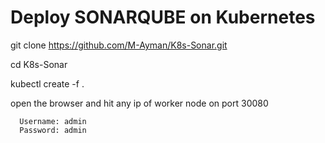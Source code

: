 # Deploy SONARQUBE on Kubernetes

  git clone https://github.com/M-Ayman/K8s-Sonar.git

  cd K8s-Sonar

  kubectl create -f .

  open the browser and hit any ip of worker node on port 30080

      Username: admin
      Password: admin
